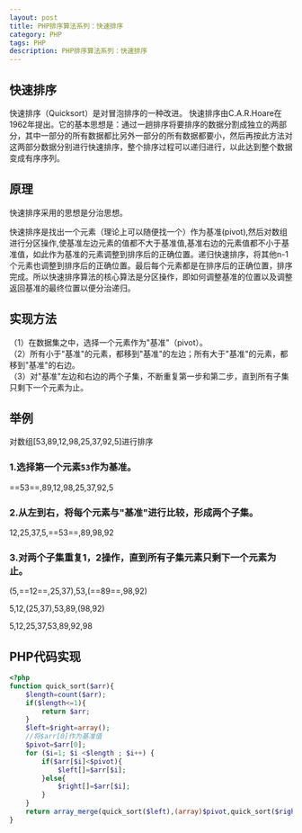```yaml
---
layout: post
title: PHP排序算法系列：快速排序
category: PHP
tags: PHP
description: PHP排序算法系列：快速排序
---
```

## 快速排序
快速排序（Quicksort）是对冒泡排序的一种改进。
快速排序由C.A.R.Hoare在1962年提出。它的基本思想是：通过一趟排序将要排序的数据分割成独立的两部分，其中一部分的所有数据都比另外一部分的所有数据都要小，然后再按此方法对这两部分数据分别进行快速排序，整个排序过程可以递归进行，以此达到整个数据变成有序序列。

## 原理
快速排序采用的思想是分治思想。

快速排序是找出一个元素（理论上可以随便找一个）作为基准(pivot),然后对数组进行分区操作,使基准左边元素的值都不大于基准值,基准右边的元素值都不小于基准值，如此作为基准的元素调整到排序后的正确位置。递归快速排序，将其他n-1个元素也调整到排序后的正确位置。最后每个元素都是在排序后的正确位置，排序完成。所以快速排序算法的核心算法是分区操作，即如何调整基准的位置以及调整返回基准的最终位置以便分治递归。

## 实现方法
（1）在数据集之中，选择一个元素作为"基准"（pivot）。  
（2）所有小于"基准"的元素，都移到"基准"的左边；所有大于"基准"的元素，都移到"基准"的右边。  
（3）对"基准"左边和右边的两个子集，不断重复第一步和第二步，直到所有子集只剩下一个元素为止。

## 举例
对数组[53,89,12,98,25,37,92,5]进行排序

### 1.选择第一个元素`53`作为基准。
==53==,89,12,98,25,37,92,5
### 2.从左到右，将每个元素与"基准"进行比较，形成两个子集。
12,25,37,5,==53==,89,98,92
### 3.对两个子集重复1，2操作，直到所有子集元素只剩下一个元素为止。
(5,==12==,25,37),53,(==89==,98,92)  

5,12,(25,37),53,89,(98,92)

5,12,25,37,53,89,92,98

## PHP代码实现
```php
<?php
function quick_sort($arr){
    $length=count($arr);
    if($length<=1){
        return $arr;
    }
    $left=$right=array();
    //将$arr[0]作为基准值
    $pivot=$arr[0];
    for ($i=1; $i <$length ; $i++) {
        if($arr[$i]<$pivot){
            $left[]=$arr[$i];
        }else{
            $right[]=$arr[$i];
        }
    }
    return array_merge(quick_sort($left),(array)$pivot,quick_sort($right));
}
```
